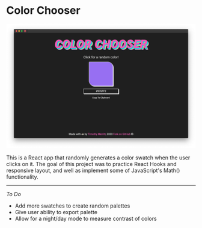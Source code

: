 # Color Chooser

![Color Chooser Screenshot](https://raw.githubusercontent.com/timmybytes/color-chooser/master/src/img/color-chooser-screenshot.png)

This is a React app that randomly generates a color swatch when the user clicks on it. The goal of this project was to practice React Hooks and responsive layout, and well as implement some of JavaScript's Math() functionality.

---

_To Do_

- Add more swatches to create random palettes
- Give user ability to export palette
- Allow for a night/day mode to measure contrast of colors
